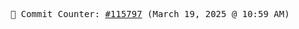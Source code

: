 <p align="center">
    <samp>
        📮 Commit Counter: <a href="https://github.com/Javascript-void0/Javascript-void0/commits/main">#115797</a> (March 19, 2025 @ 10:59 AM)
    </samp>
</p>